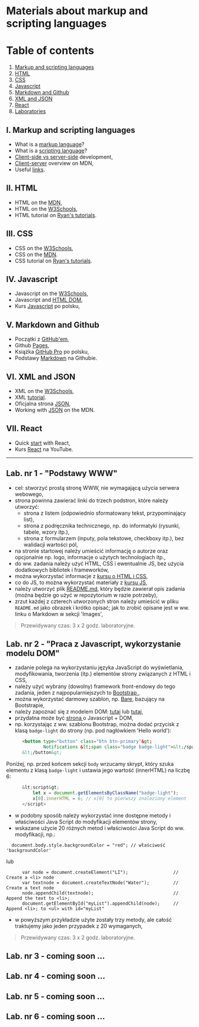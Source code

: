 # Materials about markup and scripting languages
# Table of contents
1. [Markup and scripting languages](#introduction)
2. [HTML](#paragraph1)
3. [CSS](#paragraph2)
4. [Javascript](#paragraph3)
5. [Markdown and Github](#paragraph4)
5. [XML and JSON](#paragraph5)
6. [React](#paragraph6)
7. [Laboratories](#labs)

## I. Markup and scripting languages <a id="introduction"></a>
  - What is a [markup language](https://www.semrush.com/blog/markup-language/)?
  - What is a [scripting language](https://www.techtarget.com/whatis/definition/scripting-language)? 
  - [Client-side vs server-side](https://codeinstitute.net/global/blog/client-side-vs-server-side/) development,  
  - [Client-server](https://developer.mozilla.org/en-US/docs/Learn_web_development/Extensions/Server-side/First_steps/Client-Server_overview) overview on MDN,  
  - Useful [links](https://zacniewski.github.io/old/useful-links/). 

## II. HTML <a id="paragraph1"></a>
  - HTML on the [MDN](https://developer.mozilla.org/en-US/docs/Web/HTML),  
  - HTML on the [W3Schools](https://www.w3schools.com/html/default.asp),
  - HTML tutorial on [Ryan's tutorials](https://ryanstutorials.net/html-tutorial/).

## III. CSS <a id="paragraph2"></a>
  - CSS on the [W3Schools](https://www.w3schools.com/css/default.asp),  
  - CSS on the [MDN](https://developer.mozilla.org/en-US/docs/Web/CSS).
  - CSS tutorial on [Ryan's tutorials](https://ryanstutorials.net/css-tutorial/).

## IV. Javascript <a id="paragraph3"></a>
  - Javascript on the [W3Schools](https://www.w3schools.com/js/default.asp),  
  - Javascript and [HTML DOM](https://www.w3schools.com/jsref/default.asp),  
  - Kurs [Javascript](https://kursjs.pl/) po polsku, 

## V. Markdown and Github <a id="paragraph4"></a>
  - Początki z [GitHub'em](https://www.flynerd.pl/2018/02/github-dla-zielonych-pierwsze-repozytorium.html),  
  - Github [Pages](https://pages.github.com/),  
  - Książka [GitHub Pro](https://git-scm.com/book/pl/v2) po polsku,  
  - Podstawy [Markdown](https://docs.github.com/en/get-started/writing-on-github/getting-started-with-writing-and-formatting-on-github/basic-writing-and-formatting-syntax) na Githubie.  

## VI. XML and JSON <a id="paragraph5"></a>
  - XML on the [W3Schools](https://www.w3schools.com/xml/default.asp),  
  - XML [tutorial](https://www.guru99.com/xml-tutorials.html).
  - Oficjalna strona [JSON](https://www.json.org/json-pl.html),  
  - Working with [JSON](https://developer.mozilla.org/en-US/docs/Learn_web_development/Core/Scripting/JSON) on the MDN.  

## VII. React <a id="paragraph6"></a>
  - Quick [start](https://react.dev/learn) with React,  
  - Kurs [React](https://www.youtube.com/playlist?list=PL4cUxeGkcC9gZD-Tvwfod2gaISzfRiP9d) na YouTube.  

<hr><a id="labs"></a>

## Lab. nr 1 - "Podstawy WWW"
  - cel: stworzyć prostą stronę WWW, nie wymagającą użycia serwera webowego,
  - strona powinna zawierać linki do trzech podstron, które należy utworzyć: 
    - strona z listem (odpowiednio sformatowany tekst, przypominający list),
    - strona z podręcznika technicznego, np. do informatyki (rysunki, tabele, wzory itp.),
    - strona z formularzem (inputy, pola tekstowe, checkboxy itp.), bez walidacji wartości pól,  
  - na stronie startowej należy umieścić informację o autorze oraz opcjonalnie np. logo, informacje o użytych technologiach itp.,
  - do ww. zadania należy użyć HTML, CSS i ewentualnie JS, bez użycia dodatkowych bibliotek i frameworków,  
  - można wykorzystać informacje z <a href="https://learn.shayhowe.com/html-css/" target="_blank">kursu o HTML i CSS</a>,
  - co do JS, to można wykorzystać materiały z <a href="https://kursjs.pl/" target="_blank">kursu JS</a>,
  - należy utworzyć plik <a href="https://www.markdownguide.org/basic-syntax/" target="_blank">README.md</a>, który będzie zawierał opis zadania (można będzie go użyć w repozytorium w razie potrzeby),  
  - zrzut każdej z czterech utworzonych stron należy umieścić w pliku `README.md` jako obrazek i krótko opisać; jak to zrobić opisane jest w ww. linku o Markdown w sekcji 'Images',  
> Przewidywany czas: 3 x 2 godz. laboratoryjne.

## Lab. nr 2 - "Praca z Javascript, wykorzystanie modelu DOM"
  - zadanie polega na wykorzystaniu języka JavaScript do wyświetlania, modyfikowania, tworzenia (itp.) elementów strony związanych z HTML i CSS, 
  - należy użyć wybrany (dowolny) framework front-endowy do tego zadania, jeden z najpopularniejszych to <a href="https://getbootstrap.com/docs/5.0/getting-started/introduction/" target="_blank">Bootstrap </a>,
  - można wykorzystać darmowy szablon, np. <a href="https://startbootstrap.com/template/bare/" target="_blank">Bare</a>, bazujący na Bootstrapie,  
  - należy zapoznać się z modelem DOM: <a href="https://kursjs.pl/kurs/dom/dom.php" target="_blank">tutaj</a> lub <a href="https://www.w3schools.com/whatis/whatis_htmldom.asp" target="_blank">tutaj</a>,
  - przydatna może być <a href="https://www.w3schools.com/jsref/default.asp" target="_blank">strona </a>o Javascript + DOM,
  - np. korzystając z ww. szablonu Bootstrap, można dodać przycisk z klasą <code>badge-light</code> do strony (np. pod nagłówkiem 'Hello world'):  
```html
      <button type="button" class="btn btn-primary"&gt;
              Notifications &lt;span class="badge badge-light">&lt;/span&gt;
      &lt;/button&gt;
```
  Poniżej, np. przed końcem sekcji <code>body</code> wrzucamy skrypt, który szuka elementu z klasą <code>badge-light</code> i ustawia jego wartość (innerHTML) na liczbę 6:
```javascript
      &lt;script&gt;
          let x = document.getElementsByClassName("badge-light");
          x[0].innerHTML = 6; // x[0] to pierwszy znaleziony element
      </script>
```      
  - w podobny sposób należy wykorzystać inne dostępne metody i właściwości Java Script do modyfikacji elementów strony,
  -  wskazane użycie 20 różnych metod i właściwości Java Script do ww. modyfikacji, np.:  
```
  document.body.style.backgroundColor = "red"; // właściwość 'backgroundColor'
```
lub  
```
      var node = document.createElement("LI");                 // Create a <li> node
      var textnode = document.createTextNode("Water");         // Create a text node
      node.appendChild(textnode);                              // Append the text to <li>;
      document.getElementById("myList").appendChild(node);     // Append <li>; to <ul> with id="myList"
  ```
  - w powyższym przykładzie użyte zostały trzy metody, ale całość traktujemy jako jeden przypadek z 20 wymaganych,
> Przewidywany czas: 3 x 2 godz. laboratoryjne.  

## Lab. nr 3 - coming soon ...
## Lab. nr 4 - coming soon ...
## Lab. nr 5 - coming soon ...
## Lab. nr 6 - coming soon ...


